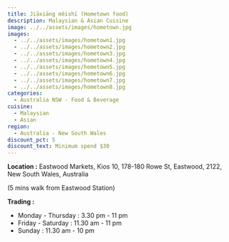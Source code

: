 ```yaml
---
title: Jiāxiāng měishí (Hometown food)
description: Malaysian & Asian Cuisine
image: ../../assets/images/hometown.jpg
images:
  - ../../assets/images/hometown1.jpg
  - ../../assets/images/hometown2.jpg
  - ../../assets/images/hometown3.jpg
  - ../../assets/images/hometown4.jpg
  - ../../assets/images/hometown5.jpg
  - ../../assets/images/hometown6.jpg
  - ../../assets/images/hometown7.jpg
  - ../../assets/images/hometown8.jpg
categories:
  - Australia NSW - Food & Beverage
cuisine:
  - Malaysian
  - Asian
region:
  - Australia - New South Wales
discount_pct: 5
discount_text: Minimum spend $30
---
```

**Location :** Eastwood Markets, Kios 10, 178-180 Rowe St, Eastwood, 2122, New South Wales, Australia

(5 mins walk from Eastwood Station)

**Trading :**

* Monday - Thursday : 3.30 pm - 11 pm
* Friday - Saturday : 11.30 am - 11 pm
* Sunday : 11.30 am - 10 pm
